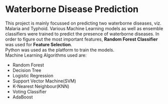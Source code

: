 # Waterborne Disease Prediction

 This project is mainly focussed on predicting two waterborne diseases, viz. Malaria and Typhoid.
 Various Machine Learning models as well as ensemble classifiers were trained to predict the presence of waterborne diseases.
 In order to figure out the most important features, **Random Forest Classifier** was used for **Feature Selection**.<br>
 Python was used as the platform to train the models.<br>
 Machine Learning Algorithms used are:
* Random Forest
* Decision Tree
* Logistic Regression
* Support Vector Machine(SVM)
* K-Nearest Neighbour(KNN)
* Voting Classifier
* AdaBoost
 
